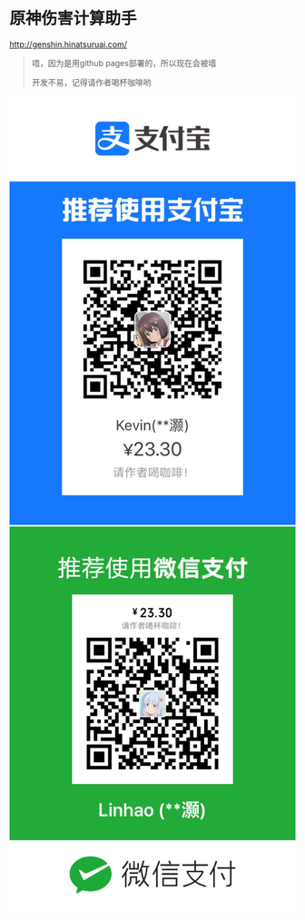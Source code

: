 # 原神伤害计算助手

http://genshin.hinatsuruai.com/

> 唔，因为是用github pages部署的，所以现在会被墙
>
> 开发不易，记得请作者喝杯咖啡哟

![](./src/asset/alipay.jpg)
![](./src/asset/wechat.jpg)